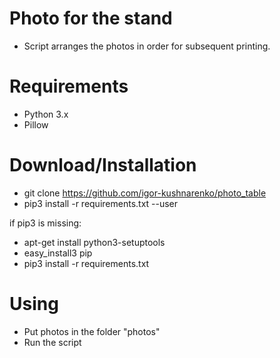 Photo for the stand
====
* Script arranges the photos in order for subsequent printing.


Requirements
=====
* Python 3.x
* Pillow


Download/Installation
====
* git clone https://github.com/igor-kushnarenko/photo_table
* pip3 install -r requirements.txt --user

if pip3 is missing:
* apt-get install python3-setuptools
* easy_install3 pip
* pip3 install -r requirements.txt


Using
====
* Put photos in the folder "photos"
* Run the script

